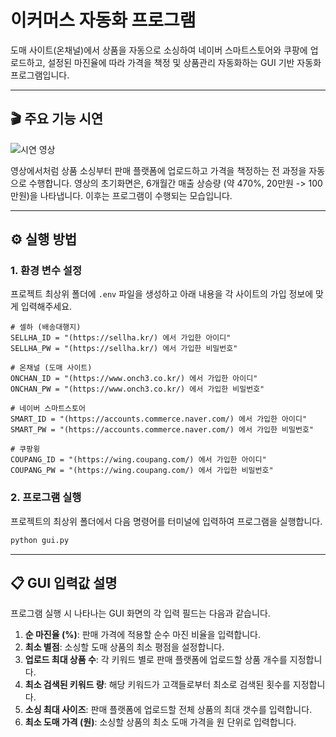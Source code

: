 # 이커머스 자동화 프로그램

도매 사이트(온채널)에서 상품을 자동으로 소싱하여 네이버 스마트스토어와 쿠팡에 업로드하고, 설정된 마진율에 따라 가격을 책정 및 상품관리 자동화하는 GUI 기반 자동화 프로그램입니다.

---

## 🎬 주요 기능 시연

![시연 영상](https://github.com/user-attachments/assets/d594a8d3-f450-471d-b98d-966ac726ede4)

영상에서처럼 상품 소싱부터 판매 플랫폼에 업로드하고 가격을 책정하는 전 과정을 자동으로 수행합니다.
영상의 초기화면은, 6개월간 매출 상승량 (약 470%, 20만원 -> 100만원)을 나타냅니다. 이후는 프로그램이 수행되는 모습입니다.

---

## ⚙️ 실행 방법

### 1. 환경 변수 설정

프로젝트 최상위 폴더에 `.env` 파일을 생성하고 아래 내용을 각 사이트의 가입 정보에 맞게 입력해주세요.
```env
# 셀하 (배송대행지)
SELLHA_ID = "(https://sellha.kr/) 에서 가입한 아이디"
SELLHA_PW = "(https://sellha.kr/) 에서 가입한 비밀번호"

# 온채널 (도매 사이트)
ONCHAN_ID = "(https://www.onch3.co.kr/) 에서 가입한 아이디"
ONCHAN_PW = "(https://www.onch3.co.kr/) 에서 가입한 비밀번호"

# 네이버 스마트스토어
SMART_ID = "(https://accounts.commerce.naver.com/) 에서 가입한 아이디"
SMART_PW = "(https://accounts.commerce.naver.com/) 에서 가입한 비밀번호"

# 쿠팡윙
COUPANG_ID = "(https://wing.coupang.com/) 에서 가입한 아이디"
COUPANG_PW = "(https://wing.coupang.com/) 에서 가입한 비밀번호"
```

### 2\. 프로그램 실행

프로젝트의 최상위 폴더에서 다음 명령어를 터미널에 입력하여 프로그램을 실행합니다.

```bash
python gui.py
```

-----

## 📋 GUI 입력값 설명

프로그램 실행 시 나타나는 GUI 화면의 각 입력 필드는 다음과 같습니다.

1.  **순 마진율 (%)**: 판매 가격에 적용할 순수 마진 비율을 입력합니다.
2.  **최소 별점**: 소싱할 도매 상품의 최소 평점을 설정합니다.
3.  **업로드 최대 상품 수**: 각 키워드 별로 판매 플랫폼에 업로드할 상품 개수를 지정합니다.
4.  **최소 검색된 키워드 량**: 해당 키워드가 고객들로부터 최소로 검색된 횟수를 지정합니다.
5.  **소싱 최대 사이즈**: 판매 플랫폼에 업로드할 전체 상품의 최대 갯수를 입력합니다.
6.  **최소 도매 가격 (원)**: 소싱할 상품의 최소 도매 가격을 원 단위로 입력합니다.

<!-- end list -->

```
```
